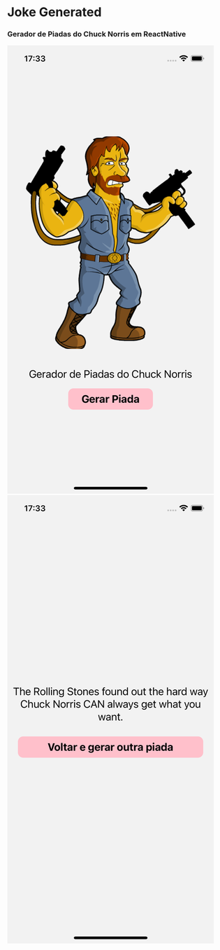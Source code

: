 # Joke Generated

### Gerador de Piadas do Chuck Norris em ReactNative

![GitHub tela](/src/assets/tela1.png)
![GitHub tela](/src/assets/tela2.png)
